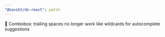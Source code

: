 ```yaml
---
"@navikt/ds-react": patch
---
```


:bug: Combobox: trailing spaces no longer work like wildcards for autocomplete suggestions
